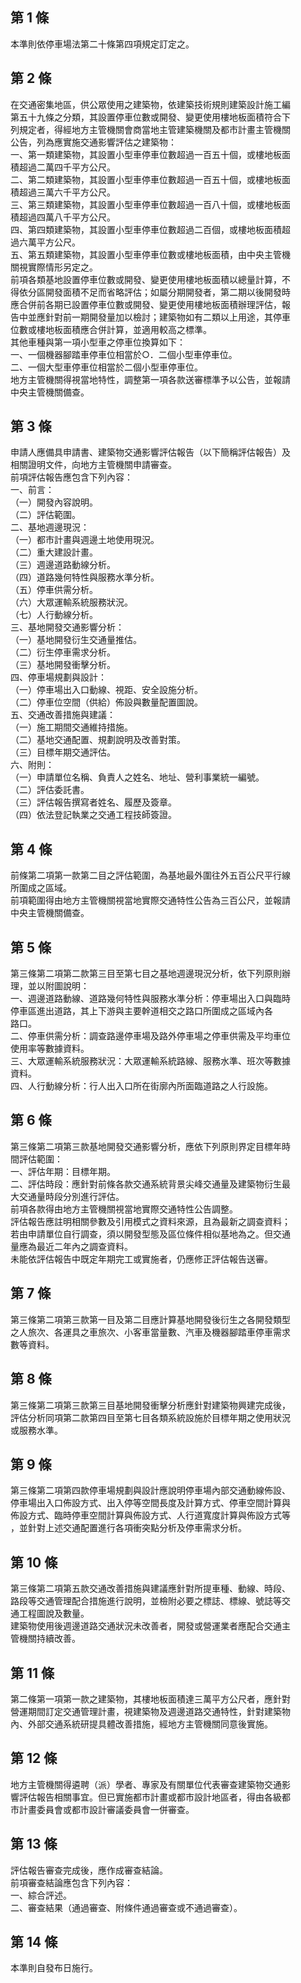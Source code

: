 第 1 條
-------
本準則依停車場法第二十條第四項規定訂定之。

第 2 條
-------
在交通密集地區，供公眾使用之建築物，依建築技術規則建築設計施工編  
第五十九條之分類，其設置停車位數或開發、變更使用樓地板面積符合下  
列規定者，得經地方主管機關會商當地主管建築機關及都市計畫主管機關  
公告，列為應實施交通影響評估之建築物：  
一、第一類建築物，其設置小型車停車位數超過一百五十個，或樓地板面  
    積超過二萬四千平方公尺。  
二、第二類建築物，其設置小型車停車位數超過一百五十個，或樓地板面  
    積超過三萬六千平方公尺。  
三、第三類建築物，其設置小型車停車位數超過一百八十個，或樓地板面  
    積超過四萬八千平方公尺。  
四、第四類建築物，其設置小型車停車位數超過二百個，或樓地板面積超  
    過六萬平方公尺。  
五、第五類建築物，其設置小型車停車位數或樓地板面積，由中央主管機  
    關視實際情形另定之。  
前項各類基地設置停車位數或開發、變更使用樓地板面積以總量計算，不  
得依分區開發面積不足而省略評估；如屬分期開發者，第二期以後開發時  
應合併前各期已設置停車位數或開發、變更使用樓地板面積辦理評估，報  
告中並應針對前一期開發量加以檢討；建築物如有二類以上用途，其停車  
位數或樓地板面積應合併計算，並適用較高之標準。  
其他車種與第一項小型車之停車位換算如下：  
一、一個機器腳踏車停車位相當於○．二個小型車停車位。  
二、一個大型車停車位相當於二個小型車停車位。  
地方主管機關得視當地特性，調整第一項各款送審標準予以公告，並報請  
中央主管機關備查。

第 3 條
-------
申請人應備具申請書、建築物交通影響評估報告（以下簡稱評估報告）及  
相關證明文件，向地方主管機關申請審查。  
前項評估報告應包含下列內容：  
一、前言：  
（一）開發內容說明。  
（二）評估範圍。  
二、基地週邊現況：  
（一）都市計畫與週邊土地使用現況。  
（二）重大建設計畫。  
（三）週邊道路動線分析。  
（四）道路幾何特性與服務水準分析。  
（五）停車供需分析。  
（六）大眾運輸系統服務狀況。  
（七）人行動線分析。  
三、基地開發交通影響分析：  
（一）基地開發衍生交通量推估。  
（二）衍生停車需求分析。  
（三）基地開發衝擊分析。  
四、停車場規劃與設計：  
（一）停車場出入口動線、視距、安全設施分析。  
（二）停車位空間（供給）佈設與數量配置圖說。  
五、交通改善措施與建議：  
（一）施工期間交通維持措施。  
（二）基地交通配置、規劃說明及改善對策。  
（三）目標年期交通評估。  
六、附則：  
（一）申請單位名稱、負責人之姓名、地址、營利事業統一編號。  
（二）評估委託書。  
（三）評估報告撰寫者姓名、履歷及簽章。  
（四）依法登記執業之交通工程技師簽證。

第 4 條
-------
前條第二項第一款第二目之評估範圍，為基地最外圍往外五百公尺平行線  
所圍成之區域。  
前項範圍得由地方主管機關視當地實際交通特性公告為三百公尺，並報請  
中央主管機關備查。

第 5 條
-------
第三條第二項第二款第三目至第七目之基地週邊現況分析，依下列原則辦  
理，並以附圖說明：  
一、週邊道路動線、道路幾何特性與服務水準分析：停車場出入口與臨時  
    停車區進出道路，其上下游與主要幹道相交之路口所圍成之區域內各  
    路口。  
二、停車供需分析：調查路邊停車場及路外停車場之停車供需及平均車位  
    使用率等數據資料。  
三、大眾運輸系統服務狀況：大眾運輸系統路線、服務水準、班次等數據  
    資料。  
四、人行動線分析：行人出入口所在街廓內所面臨道路之人行設施。

第 6 條
-------
第三條第二項第三款基地開發交通影響分析，應依下列原則界定目標年時  
間評估範圍：  
一、評估年期：目標年期。  
二、評估時段：應針對前條各款交通系統背景尖峰交通量及建築物衍生最  
    大交通量時段分別進行評估。  
前項各款得由地方主管機關視當地實際交通特性公告調整。  
評估報告應註明相關參數及引用模式之資料來源，且為最新之調查資料；  
若由申請單位自行調查，須以開發型態及區位條件相似基地為之。但交通  
量應為最近二年內之調查資料。  
未能依評估報告中既定年期完工或實施者，仍應修正評估報告送審。

第 7 條
-------
第三條第二項第三款第一目及第二目應計算基地開發後衍生之各開發類型  
之人旅次、各運具之車旅次、小客車當量數、汽車及機器腳踏車停車需求  
數等資料。

第 8 條
-------
第三條第二項第三款第三目基地開發衝擊分析應針對建築物興建完成後，  
評估分析同項第二款第四目至第七目各類系統設施於目標年期之使用狀況  
或服務水準。

第 9 條
-------
第三條第二項第四款停車場規劃與設計應說明停車場內部交通動線佈設、  
停車場出入口佈設方式、出入停等空間長度及計算方式、停車空間計算與  
佈設方式、臨時停車空間計算與佈設方式、人行道寬度計算與佈設方式等  
，並針對上述交通配置進行各項衝突點分析及停車需求分析。

第 10 條
--------
第三條第二項第五款交通改善措施與建議應針對所提車種、動線、時段、  
路段等交通管理配合措施進行說明，並檢附必要之標誌、標線、號誌等交  
通工程圖說及數量。  
建築物使用後週邊道路交通狀況未改善者，開發或營運業者應配合交通主  
管機關持續改善。

第 11 條
--------
第二條第一項第一款之建築物，其樓地板面積達三萬平方公尺者，應針對  
營運期間訂定交通管理計畫，視建築物及週邊道路交通特性，針對建築物  
內、外部交通系統研提具體改善措施，經地方主管機關同意後實施。

第 12 條
--------
地方主管機關得遴聘（派）學者、專家及有關單位代表審查建築物交通影  
響評估報告相關事宜。但已實施都市計畫或都市設計地區者，得由各級都  
市計畫委員會或都市設計審議委員會一併審查。

第 13 條
--------
評估報告審查完成後，應作成審查結論。  
前項審查結論應包含下列內容：  
一、綜合評述。  
二、審查結果（通過審查、附條件通過審查或不通過審查）。

第 14 條
--------
本準則自發布日施行。

